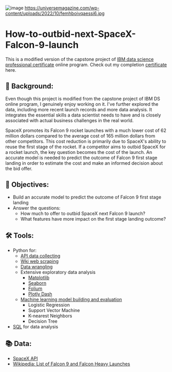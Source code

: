 ![image](https://github.com/wangtuguahhh/How-to-bid-against-next-SpaceX-Falcon-9-launch/assets/130683390/5f1e1424-b11b-43dd-97ec-7fedc1c12f73)
https://universemagazine.com/wp-content/uploads/2022/10/femhboivqaessi6.jpg
# How-to-outbid-next-SpaceX-Falcon-9-launch
This is a modified version of the capstone project of [IBM data science professional certificate](https://www.coursera.org/professional-certificates/ibm-data-science) online program. Check out my completion [certificate](https://coursera.org/share/9af09f14707a3324143dbcd6d23bd719) here.
## 🚀 Background:
Even though this project is modified from the capstone project of IBM DS online program, I genuinely enjoy working on it. I've further explored the data, including more recent launch records and more data analysis. It integrates the essential skills a data scientist needs to have and is closely associated with actual business challenges in the real world. 

SpaceX promotes its Falcon 9 rocket launches with a much lower cost of 62 million dollars compared to the average cost of 165 million dollars from other competitors. This cost reduction is primarily due to SpaceX's ability to reuse the first stage of the rocket. If a competitor aims to outbid SpaceX for a rocket launch, the key question becomes the cost of the launch. An accurate model is needed to predict the outcome of Falcon 9 first stage landing in order to estimate the cost and make an informed decision about the bid offer. 
## 🎯 Objectives:
* Build an accurate model to predict the outcome of Falcon 9 first stage landing
* Answer the questions: 
  - How much to offer to outbid SpaceX next Falcon 9 launch?
  - What features have more impact on the first stage landing outcome?
## 🛠 Tools:
* Python for:
  - [API data collecting](step-1-data-collection-spacex-api.ipynb)
  - [Wki web scraping](step-2-wiki-webscraping.ipynb)
  - [Data wrangling](step-3-data-wrangling-and-eda.ipynb)
  - Extensive exploratory data analysis
    - [Matplotlib](step-3-data-wrangling-and-eda.ipynb)
    - [Seaborn](step-3-data-wrangling-and-eda.ipynb)
    - [Folium](step-3-data-wrangling-and-eda.ipynb)
    - [Plotly Dash](https://github.com/wangtuguahhh/my_spacex_project_dash#readme)
  - [Machine learning model building and evaluation](step-4-ml-model-fitting-and-evaluation.ipynb)
    - Logistic Regression
    - Support Vector Machine
    - K-nearest Neighbors
    - Decision Tree
* [SQL](appendix-1-sql-queries.ipynb) for data analysis
## 📚 Data:
* [SpaceX API](https://github.com/r-spacex/SpaceX-API/tree/master/docs)
* [Wikipedia: List of Falcon 9 and Falcon Heavy Launches](https://en.wikipedia.org/wiki/List_of_Falcon_9_and_Falcon_Heavy_launches)

